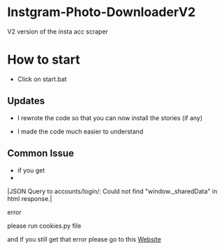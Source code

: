 # Instgram-Photo-DownloaderV2
V2 version of the insta acc scraper

# How to start

- Click on start.bat

## Updates

- I rewrote the code so that you can now install the stories (if any)

- I made the code much easier to understand

## Common Issue

- if you get
- 
|JSON Query to accounts/login/: Could not find "window._sharedData" in html response.|

error

please run cookies.py file

and if you still get that error please go to this [Website](https://instaloader.github.io/search.html?q=login)


